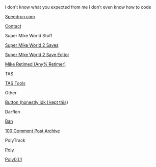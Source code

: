 i don't know what you expected from me i don't even know how to code 

[Speedrun.com](https://www.speedrun.com/users/MaxyMemes)

[Contact](mailto:elaruuian@gmail.com)


Super Mike World Stuff



[Super Mike World 2 Saves](/smw2saves.md)

[Super Mike World 2 Save Editor](https://maxymeems.github.io/smw2se.html)

[Mike Retimed (Any% Retimer)](https://maxymeems.github.io/MikeRetimed.html)


TAS

[TAS Tools](/scratchTASTools.md)

Other

[Button (honestly idk I kept this)](https://maxymeems.github.io/button.html)



Darflen

[Ban](/Darfban.mhtml)

[100 Comment Post Archive](https://maxymeems.github.io/100CommentPost.html)

PolyTrack

[Poly](/poly.md)

[Poly0.1.1](/poly0.1.1.md)


